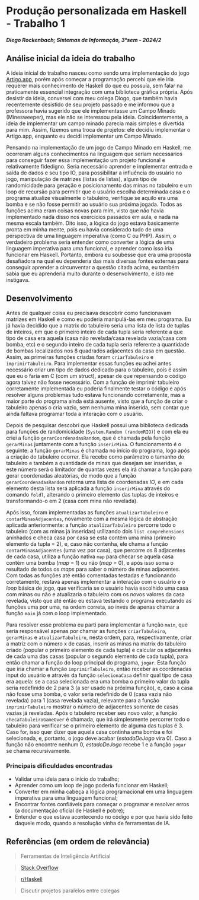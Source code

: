 # Produção personalizada em Haskell - Trabalho 1
***Diego Rockenbach; Sistemas de Informação, 3°sem - 2024/2***

## Análise inicial da ideia do trabalho
A ideia inicial do trabalho nasceu como sendo uma implementação do jogo [Artigo.app](https://artigo.app/), porém após começar a programação percebi que ele iria requerer mais conhecimento de Haskell do que eu possuía, sem falar na praticamente essencial integração com uma biblioteca gráfica própria. Após desistir da ideia, conversei com meu colega Diogo, que também havia recentemente desistido de seu projeto passado e me informou que a professora havia sugerido que ele implementasse um Campo Minado (Minesweeper), mas ele não se interessou pela ideia. Coincidentemente, a ideia de implementar um campo minado parecia mais simples e divertida para mim. Assim, fizemos uma troca de projetos: ele decidiu implementar o Artigo.app, enquanto eu decidi implementar um Campo Minado.

Pensando na implementação de um jogo de Campo Minado em Haskell, me ocorreram alguns conhecimentos na linguagem que seriam necessários para conseguir fazer essa implementação um projeto funcional e relativamente fidedigno. Seria necessário aprender e implementar entrada e saída de dados e seu tipo IO, para possibilitar a influência do usuário no jogo, manipulação de matrizes (listas de listas), algum tipo de randomicidade para geração e posicionamento das minas no tabuleiro e um loop de recursão para permitir que o usuário escolha determinada casa e o programa atualize visualmente o tabuleiro, verifique se aquilo era uma bomba e se não fosse permitir ao usuário sua próxima jogada. Todos as funções acima eram coisas novas para mim, visto que não havia implementado nada disso nos exercícios passados em aula, e nada na mesma escala também. Dito isso, a lógica do jogo estava basicamente pronta em minha mente, pois eu havia considerado tudo de uma perspectiva de uma linguagem imperativa (como C ou PHP). Assim, o verdadeiro problema seria entender como converter a lógica de uma linguagem imperativa para uma funcional, e aprender como isso iria funcionar em Haskell. Portanto, embora eu soubesse que era uma proposta desafiadora na qual eu dependeria das mais diversas fontes externas para conseguir aprender a circunventar a questão citada acima, eu também sabia que eu aprenderia muito durante o desenvolvimento, e isto me instigava.

## Desenvolvimento
Antes de qualquer coisa eu precisava descobrir como funcionavam matrizes em Haskell e como eu poderia manipulá-las em meu programa. Eu já havia decidido que a matrix do tabuleiro seria uma lista de lista de tuplas de inteiros, em que o primeiro inteiro de cada tupla seria referente a que tipo de casa era aquela (casa não revelada/casa revelada vazia/casa com bomba, etc) e o segundo inteiro de cada tupla seria referente a quantidade de bombas localizados nos 8 quadrados adjacentes da casa em questão. Assim, as primeiras funções criadas foram `criarTabuleiro` e `imprimirTabuleiro`. Para implementar essas funções eu achei antes necessário criar um tipo de dados dedicado para o tabuleiro, pois é assim que eu o faria em C (com um struct), apesar de que repensando o código agora talvez não fosse necessário. Com a função de imprimir tabuleiro corretamente implementada eu poderia finalmente testar o código e após resolver alguns problemas tudo estava funcionando corretamente, mas a maior parte do programa ainda está ausente, visto que a função de criar o tabuleiro apenas o cria vazio, sem nenhuma mina inserida, sem contar que ainda faltava programar toda a interação com o usuário.

Depois de pesquisar descobri que Haskell possui uma biblioteca dedicada para funções de randomicidade (`System.Random (randomRIO)`) e com ela eu criei a função `gerarCoordenadasRandom`, que é chamada pela função `gerarMinas` juntamente com a função `inserirMina`. O funcionamento é o seguinte: a função `gerarMinas` é chamada no início do programa, logo após a criação do tabuleiro ocorrer. Ela recebe como parâmetro o tamanho do tabuleiro e também a quantidade de minas que desejam ser inseridas, e este número será o limitador de quantas vezes ela irá chamar a função para gerar coordenadas aleatórias, de modo que a função `gerarCoordenadasRandom` retorna uma lista de coordenadas _IO_, e em cada elemento desta lista será aplicada a função `inserirMina` através do comando `foldl`, alterando o primeiro elemento das tuplas de inteiros e transformando-o em 2 (casa com mina não revelada).

Após isso, foram implementadas as funções `atualizarTabuleiro` e `contarMinasAdjacentes`, novamente com a mesma lógica de abstração aplicada anteriormente: a função `atualizarTabuleiro` percorre todo o tabuleiro (com as minas já inseridas) utilizando dois `list comprehensions` aninhados e checa casa por casa se esta contém uma mina (primeiro elemento da tupla = 2), e, caso não contenha, ele chama a função `contarMinasAdjacentes` (uma vez por casa), que percorre os 8 adjacentes de cada casa, utiliza a função nativa `map` para checar se aquela casa contém uma bomba (_map_ = 1) ou não (_map_ = 0), e após isso soma o resultado de todos os _maps_ para saber o número de minas adjacentes. Com todas as funções até então comentadas testadas e funcionando corretamente, restava apenas implementar a interação com o usuário e o _loop_ básica de jogo, que verificaria se o usuário havia escolhido uma casa com minas ou não e atualizaria o tabuleiro com os novos valores da casa revelada, visto que até então eu estava testando o programa executando as funções uma por uma, na ordem correta, ao invés de apenas chamar a função `main` já com o loop implementado.

Para resolver esse problema eu parti para implementar a função `main`, que seria responsável apenas por chamar as funções `criarTabuleiro`, `gerarMinas` e `atualizarTabuleiro`, nesta ordem, para, respectivamente, criar a matriz com o número x de casas, inserir as minas na matrix do tabuleiro criado (popular o primeiro elemento de cada tupla) e calcular os adjacentes de cada uma das casas (popular o segundo elemento de cada tupla), para então chamar a função do loop principal do programa, `jogar`. Esta função que iria chamar a função `imprimirTabuleiro`, então receber as coordenadas input do usuário e através da função `selecionaCasa` definir qual tipo de casa era aquela: se a casa selecionada era uma bomba o primeiro valor da tupla seria redefinido de 2 para 3 (a ser usado na próxima função), e, caso a casa não fosse uma bomba, o valor seria redefinido de 0 (casa vazia não revelada) para 1 (casa revelada vazia), relevante para a função `imprimirTabuleiro` mostrar o número de adjacentes somente de casas vazias já reveladas. Após o tabuleiro receber seu novo valor, a função `checaTabuleiroGameOver` é chamada, que irá simplesmente percorrer todo o tabuleiro para verificar se o primeiro elemento de alguma das tuplas é 3. Caso for, isso quer dizer que aquela casa continha uma bomba e foi selecionada, e, portanto, o jogo deve acabar (_estadoDeJogo_ vira 0). Caso a função não encontre nenhum 0, _estadoDeJogo_ recebe 1 e a função `jogar` se chama recursivamente.

### Principais dificuldades encontradas
- Validar uma ideia para o início do trabalho;
- Aprender como um loop de jogo poderia funcionar em Haskell;
- Converter em minha cabeça a lógica programacional em uma linguagem imperativa para uma linguagem funcional;
- Encontrar fontes confiáveis para começar o programar e resolver erros (a documentação oficial de Haskell é pobre);
- Entender o que estava acontecendo no código e por que havia sido feito daquele modo, quando a resolução vinha de ferramentas de IA.

## Referências (em ordem de relevância)

> Ferramentas de Inteligência Artificial

> [Stack Overflow](https://stackoverflow.com/)

> [r/Haskell](https://www.reddit.com/r/haskell/)

> Discutir projetos paralelos entre colegas

